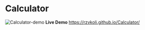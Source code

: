 # Calculator
![Calculator-demo](https://user-images.githubusercontent.com/100797809/170888719-2c383317-fdb2-4b85-9bc3-53a8684e7c28.png)
**Live Demo** https://rzvkoli.github.io/Calculator/
